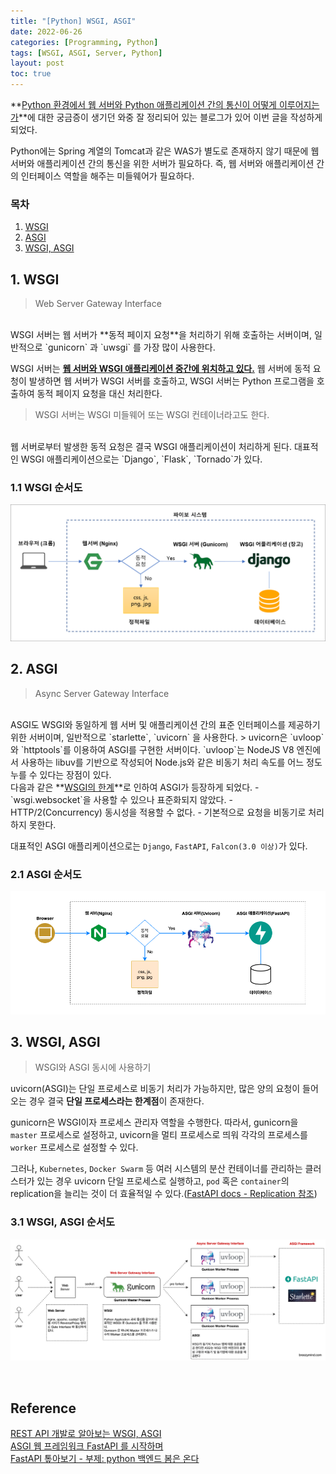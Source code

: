 ```yaml
---
title: "[Python] WSGI, ASGI"
date: 2022-06-26
categories: [Programming, Python]
tags: [WSGI, ASGI, Server, Python]
layout: post
toc: true
---
```



**<u>Python 환경에서 웹 서버와 Python 애플리케이션 간의 통신이 어떻게 이루어지는가</u>**에 대한 궁금증이 생기던 와중 잘 정리되어 있는 블로그가 있어 이번 글을 작성하게 되었다.
 
Python에는 Spring 계열의 Tomcat과 같은 WAS가 별도로 존재하지 않기 때문에 웹 서버와 애플리케이션 간의 통신을 위한 서버가 필요하다. 즉, 웹 서버와 애플리케이션 간의 인터페이스 역할을 해주는 미들웨어가 필요하다.

### 목차

1. [WSGI](#1-wsgi)
2. [ASGI](#2-asgi)
3. [WSGI, ASGI](#3-wsgi-asgi)

## 1. WSGI
> Web Server Gateway Interface  

<br>
WSGI 서버는 웹 서버가 **동적 페이지 요청**을 처리하기 위해 호출하는 서버이며, 일반적으로 `gunicorn` 과 `uwsgi` 를 가장 많이 사용한다.  

WSGI 서버는 **<u>웹 서버와 WSGI 애플리케이션 중간에 위치하고 있다.</u>** 웹 서버에 동적 요청이 발생하면 웹 서버가 WSGI 서버를 호출하고, WSGI 서버는 Python 프로그램을 호출하여 동적 페이지 요청을 대신 처리한다.
> WSGI 서버는 WSGI 미들웨어 또는 WSGI 컨테이너라고도 한다.  

<br>
웹 서버로부터 발생한 동적 요청은 결국 WSGI 애플리케이션이 처리하게 된다. 대표적인 WSGI 애플리케이션으로는 `Django`, `Flask`, `Tornado`가 있다.

### 1.1 WSGI 순서도

![wsgi-process](/assets/img/programming/python/wsgi_process.png)

## 2. ASGI
> Async Server Gateway Interface  

<br>
ASGI도 WSGI와 동일하게 웹 서버 및 애플리케이션 간의 표준 인터페이스를 제공하기 위한 서버이며, 일반적으로 `starlette`, `uvicorn` 을 사용한다.
> uvicorn은 `uvloop`와 `httptools`를 이용하여 ASGI를 구현한 서버이다. `uvloop`는 NodeJS V8 엔진에서 사용하는 libuv를 기반으로 작성되어 Node.js와 같은 비동기 처리 속도를 어느 정도 누를 수 있다는 장점이 있다.  

<br>
다음과 같은 **<u>WSGI의 한계</u>**로 인하여 ASGI가 등장하게 되었다.
- `wsgi.websocket`을 사용할 수 있으나 표준화되지 않았다.
- HTTP/2(Concurrency) 동시성을 적용할 수 없다.
- 기본적으로 요청을 비동기로 처리하지 못한다.

대표적인 ASGI 애플리케이션으로는 `Django`, `FastAPI`, `Falcon(3.0 이상)`가 있다.

### 2.1 ASGI 순서도
![asgi-process](/assets/img/programming/python/asgi_process.png)


## 3. WSGI, ASGI
> WSGI와 ASGI 동시에 사용하기

uvicorn(ASGI)는 단일 프로세스로 비동기 처리가 가능하지만, 많은 양의 요청이 들어오는 경우 결국 **단일 프로세스라는 한계점**이 존재한다.  

gunicorn은 WSGI이자 프로세스 관리자 역할을 수행한다. 따라서, gunicorn을 `master` 프로세스로 설정하고, uvicorn을 멀티 프로세스로 띄워 각각의 프로세스를 `worker` 프로세스로 설정할 수 있다.  

그러나, `Kubernetes`, `Docker Swarm` 등 여러 시스템의 분산 컨테이너를 관리하는 클러스터가 있는 경우 uvicorn 단일 프로세스로 실행하고, `pod` 혹은 `container`의 replication을 늘리는 것이 더 효율적일 수 있다.([FastAPI docs - Replication 참조](https://fastapi.tiangolo.com/deployment/docker/#replication-number-of-processes))  


### 3.1 WSGI, ASGI 순서도
![wsgi-asgi-process](/assets/img/programming/python/wsgi-asgi-process.png)  

<br>

## Reference
[REST API 개발로 알아보는 WSGI, ASGI](https://blog.neonkid.xyz/249)  
[ASGI 웹 프레임워크 FastAPI 를 시작하며](https://breezymind.com/start-asgi-framework/)  
[FastAPI 톺아보기 - 부제: python 백엔드 봄은 온다](https://jybaek.tistory.com/890)